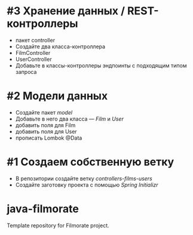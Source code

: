 

# #3 Хранение данных / REST-контроллеры
- пакет controller
- Создайте два класса-контроллера
- FilmController
- UserController
- Добавьте в классы-контроллеры эндпоинты с подходящим типом запроса

# #2 Модели данных
- Создайте пакет *model*
- Добавьте в него два класса — *Film* и *User*
- добавить поля для Film
- добавить поля для User
- прописать Lombok @Data

# #1 Создаем собственную ветку
 - В репозитории создайте ветку *controllers-films-users*
 - Создайте заготовку проекта с помощью *Spring Initializr*

# java-filmorate
Template repository for Filmorate project.

